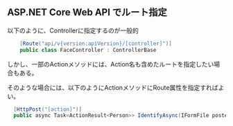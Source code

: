 ## ASP.NET Core Web API でルート指定

以下のように、Controllerに指定するのが一般的

```cs
    [Route("api/v{version:apiVersion}/[controller]")]
    public class FaceController : ControllerBase
```    

しかし、一部のActionメソッドには、Action名も含めたルートを指定したい場合もある。

そのような場合には、以下のようにActionメソッドにRoute属性を指定すればよい。

```cs
  [HttpPost("[action]")]
  public async Task<ActionResult<Person>> IdentifyAsync(IFormFile postedFile ) {
```

